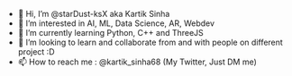 - 👋 Hi, I’m @starDust-ksX aka Kartik Sinha
- 👀 I’m interested in AI, ML, Data Science, AR, Webdev 
- 🌱 I’m currently learning Python, C++ and ThreeJS
- 💞️ I’m looking to learn and collaborate from and with people on different project :D
- 📫 How to reach me : @kartik_sinha68 (My Twitter, Just DM me)

<!---
starDust-ksX/starDust-ksX is a ✨ special ✨ repository because its `README.md` (this file) appears on your GitHub profile.
You can click the Preview link to take a look at your changes.
--->
